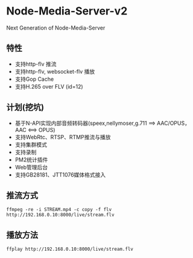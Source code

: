 # Node-Media-Server-v2
Next Generation of Node-Media-Server

## 特性
 * 支持http-flv 推流
 * 支持http-flv, websocket-flv 播放
 * 支持Gop Cache
 * 支持H.265 over FLV (id=12)

## 计划(挖坑)
 * 基于N-API实现内部音频转码器(speex,nellymoser,g.711 ==> AAC/OPUS，AAC <==> OPUS)
 * 支持WebRtc、RTSP、RTMP推流与播放
 * 支持集群模式
 * 支持录制
 * PM2统计插件
 * Web管理后台
 * 支持GB28181、JTT1076媒体格式接入
 
## 推流方式

```base
ffmpeg -re -i STREAM.mp4 -c copy -f flv http://192.168.0.10:8000/live/stream.flv
```

## 播放方法

```base
ffplay http://192.168.0.10:8000/live/stream.flv
```
